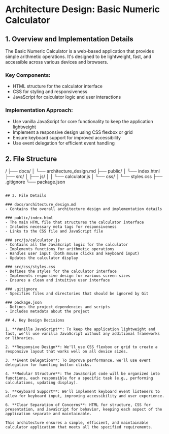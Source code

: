 # Architecture Design: Basic Numeric Calculator

## 1. Overview and Implementation Details

The Basic Numeric Calculator is a web-based application that provides simple arithmetic operations. It's designed to be lightweight, fast, and accessible across various devices and browsers.

### Key Components:
- HTML structure for the calculator interface
- CSS for styling and responsiveness
- JavaScript for calculator logic and user interactions

### Implementation Approach:
- Use vanilla JavaScript for core functionality to keep the application lightweight
- Implement a responsive design using CSS flexbox or grid
- Ensure keyboard support for improved accessibility
- Use event delegation for efficient event handling

## 2. File Structure

/
├── docs/
│   └── architecture_design.md
├── public/
│   └── index.html
├── src/
│   ├── js/
│   │   └── calculator.js
│   └── css/
│       └── styles.css
├── .gitignore
└── package.json
```

## 3. File Details

### docs/architecture_design.md
- Contains the overall architecture design and implementation details

### public/index.html
- The main HTML file that structures the calculator interface
- Includes necessary meta tags for responsiveness
- Links to the CSS file and JavaScript file

### src/js/calculator.js
- Contains all the JavaScript logic for the calculator
- Implements functions for arithmetic operations
- Handles user input (both mouse clicks and keyboard input)
- Updates the calculator display

### src/css/styles.css
- Defines the styles for the calculator interface
- Implements responsive design for various screen sizes
- Ensures a clean and intuitive user interface

### .gitignore
- Specifies files and directories that should be ignored by Git

### package.json
- Defines the project dependencies and scripts
- Includes metadata about the project

## 4. Key Design Decisions

1. **Vanilla JavaScript**: To keep the application lightweight and fast, we'll use vanilla JavaScript without any additional frameworks or libraries.

2. **Responsive Design**: We'll use CSS flexbox or grid to create a responsive layout that works well on all device sizes.

3. **Event Delegation**: To improve performance, we'll use event delegation for handling button clicks.

4. **Modular Structure**: The JavaScript code will be organized into functions, each responsible for a specific task (e.g., performing calculations, updating display).

5. **Keyboard Support**: We'll implement keyboard event listeners to allow for keyboard input, improving accessibility and user experience.

6. **Clear Separation of Concerns**: HTML for structure, CSS for presentation, and JavaScript for behavior, keeping each aspect of the application separate and maintainable.

This architecture ensures a simple, efficient, and maintainable calculator application that meets all the specified requirements.